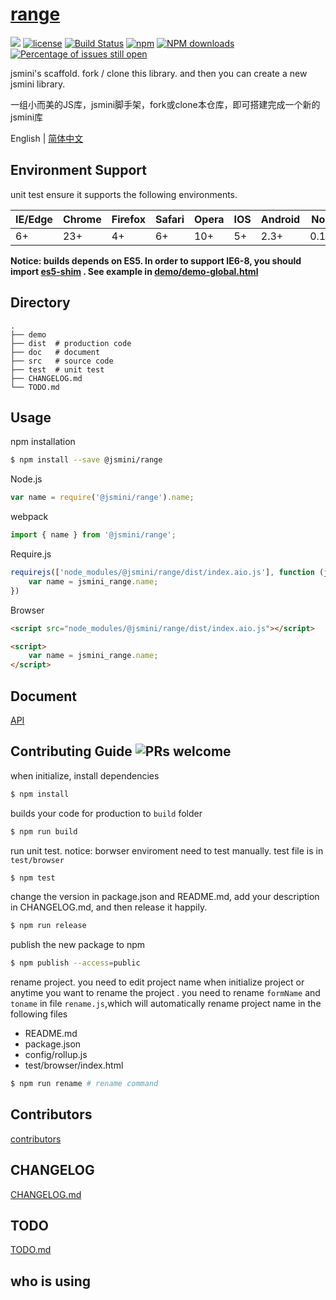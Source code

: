 # [range](https://github.com/jsmini/range) 

[![](https://img.shields.io/badge/Powered%20by-jslib%20range-brightgreen.svg)](https://github.com/yanhaijing/jslib-range)
[![license](https://img.shields.io/badge/license-MIT-blue.svg)](https://github.com/jsmini/range/blob/master/LICENSE)
[![Build Status](https://travis-ci.org/jsmini/range.svg?branch=master)](https://travis-ci.org/jsmini/range)
[![npm](https://img.shields.io/badge/npm-0.1.0-orange.svg)](https://www.npmjs.com/package/@jsmini/range)
[![NPM downloads](http://img.shields.io/npm/dm/@jsmini/range.svg?style=flat-square)](http://www.npmtrends.com/@jsmini/range)
[![Percentage of issues still open](http://isitmaintained.com/badge/open/jsmini/range.svg)](http://isitmaintained.com/project/jsmini/range "Percentage of issues still open")

jsmini's scaffold. fork / clone this library. and then you can create a new jsmini library.

一组小而美的JS库，jsmini脚手架，fork或clone本仓库，即可搭建完成一个新的jsmini库

English | [简体中文](./README-zh_CN.md)

## Environment Support

unit test ensure it supports the following environments.

| IE/Edge | Chrome | Firefox | Safari | Opera | IOS  | Android | Node  |
| ------- | ------ | ------- | ------ | ----- | ---- | ------- | ----- |
| 6+      | 23+    | 4+      | 6+     | 10+   | 5+   | 2.3+    | 0.10+ |

**Notice:  builds depends on ES5. In order to support IE6-8,  you should import  [es5-shim](http://github.com/es-shims/es5-shim/) . See example in [demo/demo-global.html](./demo/demo-global.html)**

## Directory

```
.
├── demo
├── dist  # production code
├── doc   # document
├── src   # source code
├── test  # unit test
├── CHANGELOG.md
└── TODO.md
```

## Usage
npm installation

```bash
$ npm install --save @jsmini/range
```

Node.js

```js
var name = require('@jsmini/range').name;
```

webpack

```js
import { name } from '@jsmini/range';
```

Require.js

```js
requirejs(['node_modules/@jsmini/range/dist/index.aio.js'], function (jsmini_range) {
    var name = jsmini_range.name;
})
```

Browser

```html
<script src="node_modules/@jsmini/range/dist/index.aio.js"></script>

<script>
    var name = jsmini_range.name;
</script>
```

## Document

[API](https://github.com/jsmini/range/blob/master/doc/api.md)

## Contributing Guide  ![PRs welcome](<https://img.shields.io/badge/PRs-welcome-brightgreen.svg>)
when initialize, install dependencies 

```bash
$ npm install
```

builds your code for production to `build` folder

```bash
$ npm run build
```

run unit test.  notice: borwser enviroment need to test manually.  test file is in `test/browser`

```bash
$ npm test
```

change  the  version in package.json and README.md, add your description in CHANGELOG.md, and then release it happily.

```bash
$ npm run release
```

publish the new package to npm

```bash
$ npm publish --access=public
```

rename  project. you need to edit project name when initialize project or anytime you want to rename the project . you need to rename `formName` and `toname` in file `rename.js`,which will automatically rename project name in the following files

- README.md
- package.json
- config/rollup.js
- test/browser/index.html

```bash
$ npm run rename # rename command
```
## Contributors
[contributors](https://github.com/jsmini/range/graphs/contributors)

## CHANGELOG
[CHANGELOG.md](https://github.com/jsmini/range/blob/master/CHANGELOG.md)

## TODO
[TODO.md](https://github.com/jsmini/range/blob/master/TODO.md)

## who is using